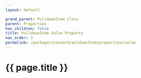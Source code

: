 ```yaml
---
layout: default

grand_parent: PulldownItem Class
parent: Properties
has_children: false
title: PulldownItem.Value Property
nav_order: 3
permalink: /package/standard/puldownItem/properties/value
---
```

# {{ page.title }}
